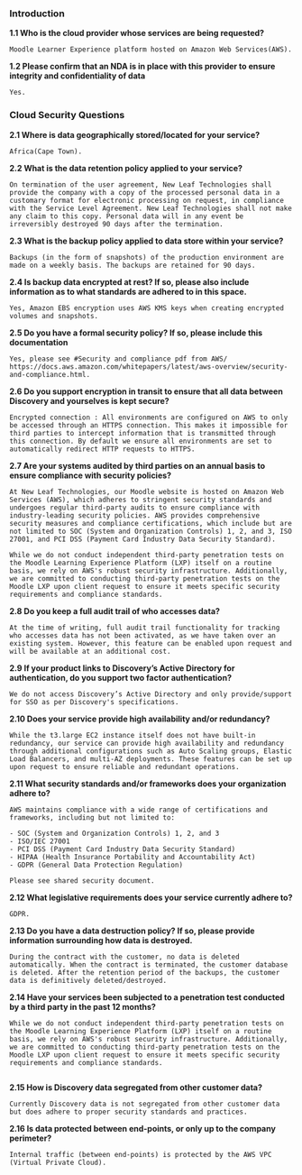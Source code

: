 
### Introduction 
**1.1 Who is the cloud provider whose services are being requested?**
```
Moodle Learner Experience platform hosted on Amazon Web Services(AWS).
```

**1.2 Please confirm that an NDA is in place with this provider to ensure integrity and confidentiality of data**
```
Yes.
```

### Cloud Security Questions

**2.1 Where is data geographically stored/located for your service?**
```
Africa(Cape Town).
```

**2.2 What is the data retention policy applied to your service?**
```
On termination of the user agreement, New Leaf Technologies shall provide the company with a copy of the processed personal data in a customary format for electronic processing on request, in compliance with the Service Level Agreement. New Leaf Technologies shall not make any claim to this copy. Personal data will in any event be irreversibly destroyed 90 days after the termination.
```

**2.3 What is the backup policy applied to data store within your service?**
```
Backups (in the form of snapshots) of the production environment are made on a weekly basis. The backups are retained for 90 days.
```

**2.4 Is backup data encrypted at rest? If so, please also include information as to what standards are adhered to in this space.**
```
Yes, Amazon EBS encryption uses AWS KMS keys when creating encrypted volumes and snapshots.
```

**2.5 Do you have a formal security policy? If so, please include this documentation**
```
Yes, please see #Security and compliance pdf from AWS/ https://docs.aws.amazon.com/whitepapers/latest/aws-overview/security-and-compliance.html.
```

**2.6 Do you support encryption in transit to ensure that all data between Discovery and yourselves is kept secure?**
```
Encrypted connection : All environments are configured on AWS to only be accessed through an HTTPS connection. This makes it impossible for third parties to intercept information that is transmitted through this connection. By default we ensure all environments are set to automatically redirect HTTP requests to HTTPS.
```

**2.7 Are your systems audited by third parties on an annual basis to ensure compliance with security policies?**
```
At New Leaf Technologies, our Moodle website is hosted on Amazon Web Services (AWS), which adheres to stringent security standards and undergoes regular third-party audits to ensure compliance with industry-leading security policies. AWS provides comprehensive security measures and compliance certifications, which include but are not limited to SOC (System and Organization Controls) 1, 2, and 3, ISO 27001, and PCI DSS (Payment Card Industry Data Security Standard).

While we do not conduct independent third-party penetration tests on the Moodle Learning Experience Platform (LXP) itself on a routine basis, we rely on AWS's robust security infrastructure. Additionally, we are committed to conducting third-party penetration tests on the Moodle LXP upon client request to ensure it meets specific security requirements and compliance standards.
```

**2.8 Do you keep a full audit trail of who accesses data?**
```
At the time of writing, full audit trail functionality for tracking who accesses data has not been activated, as we have taken over an existing system. However, this feature can be enabled upon request and will be available at an additional cost.
```

**2.9 If your product links to Discovery’s Active Directory for authentication, do you support two factor authentication?**
```
We do not access Discovery’s Active Directory and only provide/support for SSO as per Discovery's specifications. 
```

**2.10 Does your service provide high availability and/or redundancy?**
```
While the t3.large EC2 instance itself does not have built-in redundancy, our service can provide high availability and redundancy through additional configurations such as Auto Scaling groups, Elastic Load Balancers, and multi-AZ deployments. These features can be set up upon request to ensure reliable and redundant operations.
```

**2.11 What security standards and/or frameworks does your organization adhere to?**
```
AWS maintains compliance with a wide range of certifications and frameworks, including but not limited to:  

- SOC (System and Organization Controls) 1, 2, and 3
- ISO/IEC 27001
- PCI DSS (Payment Card Industry Data Security Standard)
- HIPAA (Health Insurance Portability and Accountability Act)
- GDPR (General Data Protection Regulation)

Please see shared security document.
```

**2.12 What legislative requirements does your service currently adhere to?**
```
GDPR.
```

**2.13 Do you have a data destruction policy? If so, please provide information surrounding how data is destroyed.**
```
During the contract with the customer, no data is deleted automatically. When the contract is terminated, the customer database is deleted. After the retention period of the backups, the customer data is definitively deleted/destroyed.
```

**2.14 Have your services been subjected to a penetration test conducted by a third party in the past 12 months?**
```
While we do not conduct independent third-party penetration tests on the Moodle Learning Experience Platform (LXP) itself on a routine basis, we rely on AWS's robust security infrastructure. Additionally, we are committed to conducting third-party penetration tests on the Moodle LXP upon client request to ensure it meets specific security requirements and compliance standards.
 
```

**2.15 How is Discovery data segregated from other customer data?**
```
Currently Discovery data is not segregated from other customer data but does adhere to proper security standards and practices. 
```

**2.16 Is data protected between end-points, or only up to the company perimeter?**
```
Internal traffic (between end-points) is protected by the AWS VPC (Virtual Private Cloud).
```